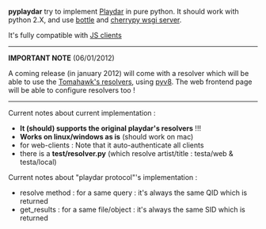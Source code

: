 **pyplaydar** try to implement [Playdar](http://www.playdar.org/) in pure python. It should work with python 2.X, and use [bottle](http://bottlepy.org/) and [cherrypy wsgi server](http://docs.cherrypy.org/stable/refman/wsgiserver/init.html).

It's fully compatible with [JS clients](http://www.playdarjs.org/)

----

**IMPORTANT NOTE** (06/01/2012)

A coming release (in january 2012) will come with a resolver which will be able to use the [Tomahawk's resolvers](https://github.com/tomahawk-player/tomahawk-resolvers), using [pyv8](http://code.google.com/p/pyv8/).
The web frontend page will be able to configure resolvers too !

----

Current notes about current implementation :

* **It (should) supports the original playdar's resolvers** !!!
* **Works on linux/windows as is** (should work on mac)
* for web-clients : Note that it auto-authenticate all clients
* there is a **test/resolver.py** (which resolve artist/title : testa/web & testa/local)

Current notes about "playdar protocol"'s implementation :

* resolve method : for a same query : it's always the same QID which is returned
* get_results : for a same file/object : it's always the same SID which is returned
